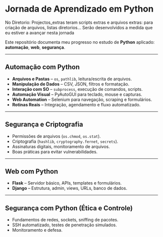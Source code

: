 # Jornada de Aprendizado em Python

No Diretorio: Projectos_extras teram scripts extras e arquivos extras: para criação de arquivos, 
listas diretorios... Serão desenvolvidos a medida que eu estiver a avançar nesta
jornada

Este repositório documenta meu progresso no estudo de **Python** aplicado:
 **automação**, **web**, **segurança**.

---

## Automação com Python
- **Arquivos e Pastas** – `os`, `pathlib`, leitura/escrita de arquivos.
- **Manipulação de Dados** – CSV, JSON, filtros e formatação.
- **Interação com SO** – `subprocess`, execução de comandos, scripts.
- **Automação Visual** – PyAutoGUI para teclado, mouse e capturas.
- **Web Automation** – Selenium para navegação, scraping e formulários.
- **Rotinas Reais** – Integração, agendamento e fluxo automatizado.

---

## Segurança e Criptografia
- Permissões de arquivos (`os.chmod`, `os.stat`).
- Criptografia (`hashlib`, `cryptography.fernet`, `secrets`).
- Assinaturas digitais, monitoramento de arquivos.
- Boas práticas para evitar vulnerabilidades.

---

## Web com Python
- **Flask** – Servidor básico, APIs, templates e formulários.
- **Django** – Estrutura, admin, views, URLs, banco de dados.

---

## Segurança com Python (Ética e Controle)
- Fundamentos de redes, sockets, sniffing de pacotes.
- SSH automatizado, testes de penetração simulados.
- Monitoramento e defesa.
